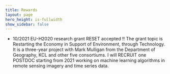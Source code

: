 ```yaml
---
title: Rewards
layout: page
hero_height: is-fullwidth
show_sidebar: false
---
```



- 10/2021 EU-H2020 research grant RESET  accepted !!  The grant topic is Restarting the Economy in Support of Environment, through Technology. It is a three-year project with Mark Mulligan from the Department of Geography, KCL and other five consortiums. I will RECRUIT one POSTDOC starting from 2021 working on machine learning algorithms in remote sensing imagery and time series data.
